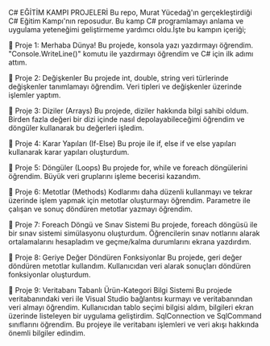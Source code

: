 C# EĞİTİM KAMPI PROJELERİ
Bu repo, Murat Yücedağ'ın gerçekleştirdiği C# Eğitim Kampı'nın reposudur. Bu kamp C# programlamayı anlama ve uygulama yeteneğimi geliştirmeme yardımcı oldu.İşte bu kampın içeriği;

📍 Proje 1: Merhaba Dünya!
Bu projede, konsola yazı yazdırmayı öğrendim. "Console.WriteLine()" komutu ile yazdırmayı öğrendim ve C# için ilk adımı attım.

📍 Proje 2: Değişkenler
Bu projede int, double, string veri türlerinde değişkenler tanımlamayı öğrendim. Veri tipleri ve değişkenler üzerinde işlemler yaptım. 

📍 Proje 3: Diziler (Arrays)
Bu projede, diziler hakkında bilgi sahibi oldum. Birden fazla değeri bir dizi içinde nasıl depolayabileceğimi öğrendim ve döngüler kullanarak bu değerleri işledim. 

📍 Proje 4: Karar Yapıları (If-Else)
Bu proje ile if, else if ve else yapıları kullanarak karar yapıları oluşturdum.

📍 Proje 5: Döngüler (Loops)
Bu projede for, while ve foreach döngülerini öğrendim. Büyük veri gruplarını işleme becerisi kazandım.

📍 Proje 6: Metotlar (Methods)
Kodlarımı daha düzenli kullanmayı ve tekrar üzerinde işlem yapmak için metotlar oluşturmayı öğrendim. Parametre ile çalışan ve sonuç döndüren metotlar yazmayı öğrendim.

📍 Proje 7: Foreach Döngü ve Sınav Sistemi
Bu projede, foreach döngüsü ile bir sınav sistemi simülasyonu oluşturdum. Öğrencilerin sınav notlarını alarak ortalamalarını hesapladım ve geçme/kalma durumlarını ekrana yazdırdım.

📍 Proje 8: Geriye Değer Döndüren Fonksiyonlar
Bu projede, geri değer döndüren metotlar kullandım. Kullanıcıdan veri alarak sonuçları döndüren fonksiyonlar oluşturdum. 

📍 Proje 9: Veritabanı Tabanlı Ürün-Kategori Bilgi Sistemi
Bu projede veritabanındaki veri ile Visual Studio bağlantısı kurmayı ve veritabanından veri almayı öğrendim. Kullanıcıdan tablo seçimi bilgisi aldım, bilgileri ekran üzerinde listeleyen bir uygulama geliştirdim. SqlConnection ve SqlCommand sınıflarını öğrendim. Bu projeye ile veritabanı işlemleri ve veri akışı hakkında önemli bilgiler edindim.

 
